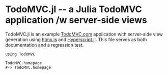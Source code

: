 # TodoMVC.jl -- a Julia TodoMVC application /w server-side views

TodoMVC.jl is an example [TodoMVC.com](http://todomvc.com) application
with server-side view generation using [htmx.js](https://htmx.org) and
[Hyperscript.jl](https://github.com/yurivish/Hyperscript.jl). This file
serves as both documentation and a regression test.

    using TodoMVC

    TodoMVC.homepage 
    #-> TodoMVC.homepage
